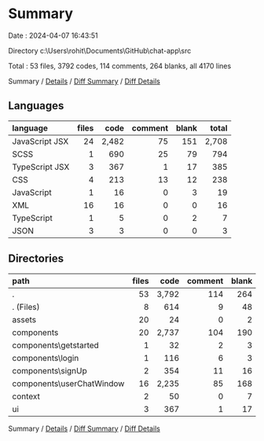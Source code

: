 # Summary

Date : 2024-04-07 16:43:51

Directory c:\\Users\\rohit\\Documents\\GitHub\\chat-app\\src

Total : 53 files,  3792 codes, 114 comments, 264 blanks, all 4170 lines

Summary / [Details](details.md) / [Diff Summary](diff.md) / [Diff Details](diff-details.md)

## Languages
| language | files | code | comment | blank | total |
| :--- | ---: | ---: | ---: | ---: | ---: |
| JavaScript JSX | 24 | 2,482 | 75 | 151 | 2,708 |
| SCSS | 1 | 690 | 25 | 79 | 794 |
| TypeScript JSX | 3 | 367 | 1 | 17 | 385 |
| CSS | 4 | 213 | 13 | 12 | 238 |
| JavaScript | 1 | 16 | 0 | 3 | 19 |
| XML | 16 | 16 | 0 | 0 | 16 |
| TypeScript | 1 | 5 | 0 | 2 | 7 |
| JSON | 3 | 3 | 0 | 0 | 3 |

## Directories
| path | files | code | comment | blank | total |
| :--- | ---: | ---: | ---: | ---: | ---: |
| . | 53 | 3,792 | 114 | 264 | 4,170 |
| . (Files) | 8 | 614 | 9 | 48 | 671 |
| assets | 20 | 24 | 0 | 2 | 26 |
| components | 20 | 2,737 | 104 | 190 | 3,031 |
| components\\getstarted | 1 | 32 | 2 | 3 | 37 |
| components\\login | 1 | 116 | 6 | 3 | 125 |
| components\\signUp | 2 | 354 | 11 | 16 | 381 |
| components\\userChatWindow | 16 | 2,235 | 85 | 168 | 2,488 |
| context | 2 | 50 | 0 | 7 | 57 |
| ui | 3 | 367 | 1 | 17 | 385 |

Summary / [Details](details.md) / [Diff Summary](diff.md) / [Diff Details](diff-details.md)